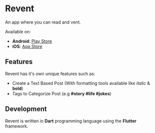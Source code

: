 # Revent 

An app where you can read and vent.

Available on:

- **Android**: [Play Store]()
- **iOS**: [App Store]()

## Features 

Revent has it's own unique features such as:

- Create a Text Based Post (With formatting tools available like *italic* & **bold**)
- Tags to Categorize Post (e.g **#story #life #jokes**)

## Development

Revent is written in **Dart** programming language using the **Flutter** framework.
